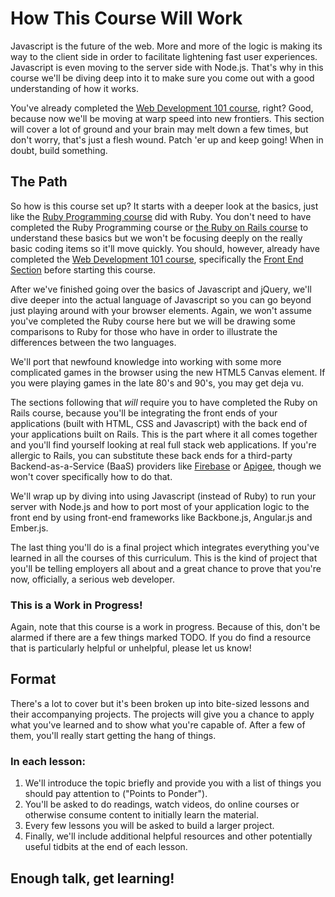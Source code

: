 # How This Course Will Work

Javascript is the future of the web.  More and more of the logic is making its way to the client side in order to facilitate lightening fast user experiences.  Javascript is even moving to the server side with Node.js.  That's why in this course we'll be diving deep into it to make sure you come out with a good understanding of how it works.

You've already completed the [Web Development 101 course](/web-development-101/lessons#section-the-front-end), right?  Good, because now we'll be moving at warp speed into new frontiers.  This section will cover a lot of ground and your brain may melt down a few times, but don't worry, that's just a flesh wound.  Patch 'er up and keep going!  When in doubt, build something.

## The Path 

So how is this course set up? It starts with a deeper look at the basics, just like the [Ruby Programming course](/ruby-programming/lessons) did with Ruby.  You don't need to have completed the Ruby Programming course or [the Ruby on Rails course](/ruby-on-rails/lessons) to understand these basics but we won't be focusing deeply on the really basic coding items so it'll move quickly.  You should, however, already have completed the [Web Development 101 course](/web-development-101/lessons), specifically the [Front End Section](/web-development-101/lessons#section-the-front-end) before starting this course.  

After we've finished going over the basics of Javascript and jQuery, we'll dive deeper into the actual language of Javascript so you can go beyond just playing around with your browser elements.  Again, we won't assume you've completed the Ruby course here but we will be drawing some comparisons to Ruby for those who have in order to illustrate the differences between the two languages.

We'll port that newfound knowledge into working with some more complicated games in the browser using the new HTML5 Canvas element.  If you were playing games in the late 80's and 90's, you may get deja vu.

The sections following that *will* require you to have completed the Ruby on Rails course, because you'll be integrating the front ends of your applications (built with HTML, CSS and Javascript) with the back end of your applications built on Rails.  This is the part where it all comes together and you'll find yourself looking at real full stack web applications.  If you're allergic to Rails, you can substitute these back ends for a third-party Backend-as-a-Service (BaaS) providers like [Firebase](http://firebase.com) or [Apigee](http://apigee.com), though we won't cover specifically how to do that. 

We'll wrap up by diving into using Javascript (instead of Ruby) to run your server with Node.js and how to port most of your application logic to the front end by using front-end frameworks like Backbone.js, Angular.js and Ember.js.  

The last thing you'll do is a final project which integrates everything you've learned in all the courses of this curriculum.  This is the kind of project that you'll be telling employers all about and a great chance to prove that you're now, officially, a serious web developer.  

### This is a Work in Progress!

Again, note that this course is a work in progress.  Because of this, don't be alarmed if there are a few things marked TODO.  If you do find a resource that is particularly helpful or unhelpful, please let us know! 

## Format

There's a lot to cover but it's been broken up into bite-sized lessons and their accompanying projects.  The projects will give you a chance to apply what you've learned and to show what you're capable of.  After a few of them, you'll really start getting the hang of things.  

### In each lesson:

1. We'll introduce the topic briefly and provide you with a list of things you should pay attention to ("Points to Ponder").
2. You'll be asked to do readings, watch videos, do online courses or otherwise consume content to initially learn the material.
4. Every few lessons you will be asked to build a larger project.
5. Finally, we'll include additional helpful resources and other potentially useful tidbits at the end of each lesson.

## Enough talk, get learning!








